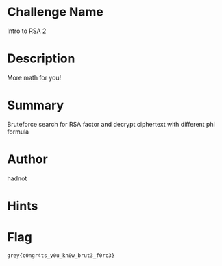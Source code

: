 # Challenge Name

Intro to RSA 2

# Description

More math for you!

# Summary

Bruteforce search for RSA factor and decrypt ciphertext with different phi formula

# Author

hadnot

# Hints


# Flag

`grey{c0ngr4ts_y0u_kn0w_brut3_f0rc3}`
